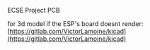 ECSE Project PCB

for 3d model if the ESP's board doesnt render:
[https://gitlab.com/VictorLamoine/kicad](https://gitlab.com/VictorLamoine/kicad)
